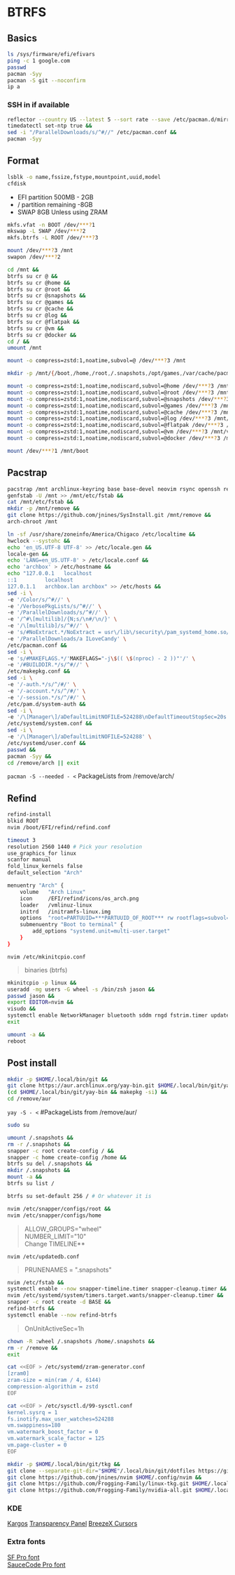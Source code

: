 # BTRFS

## Basics

```zsh
ls /sys/firmware/efi/efivars
ping -c 1 google.com
passwd
pacman -Syy
pacman -S git --noconfirm
ip a
```

### SSH in if available

```zsh
reflector --country US --latest 5 --sort rate --save /etc/pacman.d/mirrorlist &&
timedatectl set-ntp true &&
sed -i "/ParallelDownloads/s/^#//" /etc/pacman.conf &&
pacman -Syy
```

## Format

```zsh
lsblk -o name,fssize,fstype,mountpoint,uuid,model
cfdisk
```

- EFI partition 500MB - 2GB
- / partition remaining -8GB
- SWAP 8GB Unless using ZRAM

```zsh
mkfs.vfat -n BOOT /dev/***?1
mkswap -L SWAP /dev/***?2
mkfs.btrfs -L ROOT /dev/***?3

mount /dev/***?3 /mnt
swapon /dev/***?2

cd /mnt &&
btrfs su cr @ &&
btrfs su cr @home &&
btrfs su cr @root &&
btrfs su cr @snapshots &&
btrfs su cr @games &&
btrfs su cr @cache &&
btrfs su cr @log &&
btrfs su cr @flatpak &&
btrfs su cr @vm &&
btrfs su cr @docker &&
cd / &&
umount /mnt

mount -o compress=zstd:1,noatime,subvol=@ /dev/***?3 /mnt

mkdir -p /mnt/{/boot,/home,/root,/.snapshots,/opt/games,/var/cache/pacman/pkg,/var/log,/var/lib/flatpak,/var/lib/libvrt/images}

mount -o compress=zstd:1,noatime,nodiscard,subvol=@home /dev/***?3 /mnt/home
mount -o compress=zstd:1,noatime,nodiscard,subvol=@root /dev/***?3 /mnt/root
mount -o compress=zstd:1,noatime,nodiscard,subvol=@snapshots /dev/***?3 /mnt/.snapshots
mount -o compress=zstd:1,noatime,nodiscard,subvol=@games /dev/***?3 /mnt/opt/games
mount -o compress=zstd:1,noatime,nodiscard,subvol=@cache /dev/***?3 /mnt/var/cache/pacman/pkg
mount -o compress=zstd:1,noatime,nodiscard,subvol=@log /dev/***?3 /mnt/var/log
mount -o compress=zstd:1,noatime,nodiscard,subvol=@flatpak /dev/***?3 /mnt/var/lib/flatpak
mount -o compress=zstd:1,noatime,nodiscard,subvol=@vm /dev/***?3 /mnt/var/lib/libvirt/images
mount -o compress=zstd:1,noatime,nodiscard,subvol=@docker /dev/***?3 /mnt/var/lib/docker

mount /dev/***?1 /mnt/boot
```

## Pacstrap

```zsh
pacstrap /mnt archlinux-keyring base base-devel neovim rsync openssh reflector git &&
genfstab -U /mnt >> /mnt/etc/fstab &&
cat /mnt/etc/fstab &&
mkdir -p /mnt/remove &&
git clone https://github.com/jnines/SysInstall.git /mnt/remove &&
arch-chroot /mnt
```

```zsh
ln -sf /usr/share/zoneinfo/America/Chigaco /etc/localtime &&
hwclock --systohc &&
echo 'en_US.UTF-8 UTF-8' >> /etc/locale.gen &&
locale-gen &&
echo 'LANG=en_US.UTF-8' > /etc/locale.conf &&
echo 'archbox' > /etc/hostname &&
echo "127.0.0.1   localhost
::1         localhost
127.0.1.1   archbox.lan archbox" >> /etc/hosts &&
sed -i \
-e '/Color/s/^#//' \
-e '/VerbosePkgLists/s/^#//' \
-e '/ParallelDownloads/s/^#//' \
-e '/^#\[multilib]/{N;s/\n#/\n/}' \
-e '/\[multilib]/s/^#//' \
-e 's/#NoExtract.*/NoExtract = usr\/lib\/security\/pam_systemd_home.so/' \
-e '/ParallelDownloads/a ILoveCandy' \
/etc/pacman.conf &&
sed -i \
-e 's/#MAKEFLAGS.*/'MAKEFLAGS="-j\$(( \$(nproc) - 2 ))"'/' \
-e '/#BUILDDIR.*/s/^#//' \
/etc/makepkg.conf &&
sed -i \
-e '/-auth.*/s/^/#/' \
-e '/-account.*/s/^/#/' \
-e '/-session.*/s/^/#/' \
/etc/pam.d/system-auth &&
sed -i \
-e '/\[Manager\]/aDefaultLimitNOFILE=524288\nDefaultTimeoutStopSec=20s' \
/etc/systemd/system.conf &&
sed -i \
-e '/\[Manager\]/aDefaultLimitNOFILE=524288' \
/etc/systemd/user.conf &&
passwd &&
pacman -Syy &&
cd /remove/arch || exit
```

`pacman -S --needed - <`
PackageLists from /remove/arch/

## Refind

```zsh
refind-install
blkid ROOT
nvim /boot/EFI/refind/refind.conf
```

```zsh
timeout 3
resolution 2560 1440 # Pick your resolution
use_graphics_for linux
scanfor manual
fold_linux_kernels false
default_selection "Arch"

menuentry "Arch" {
    volume   "Arch Linux"
    icon     /EFI/refind/icons/os_arch.png
    loader   /vmlinuz-linux
    initrd   /initramfs-linux.img
    options  "root=PARTUUID=***PARTUUID_OF_ROOT*** rw rootflags=subvol=@ initrd=amd-ucode.img rcu_nocbs=0-15 acpi_enforce_resources=lax nowatchdog nvidia-drm.modeset=1 amd_pstate=guided"
    submenuentry "Boot to terminal" {
        add_options "systemd.unit=multi-user.target"
    }
}
```

`nvim /etc/mkinitcpio.conf`

> binaries (btrfs)

```zsh
mkinitcpio -p linux &&
useradd -mg users -G wheel -s /bin/zsh jason &&
passwd jason &&
export EDITOR=nvim &&
visudo &&
systemctl enable NetworkManager bluetooth sddm rngd fstrim.timer updatedb.timer cups cronie avahi-daemon.service logrotate.timer paccache.timer &&
exit

umount -a &&
reboot
```

## Post install

```zsh
mkdir -p $HOME/.local/bin/git &&
git clone https://aur.archlinux.org/yay-bin.git $HOME/.local/bin/git/yay-bin &&
(cd $HOME/.local/bin/git/yay-bin && makepkg -si) &&
cd /remove/aur
```

`yay -S - <` #PackageLists from /remove/aur/

```zsh
sudo su

umount /.snapshots &&
rm -r /.snapshots &&
snapper -c root create-config / &&
snapper -c home create-config /home &&
btrfs su del /.snapshots &&
mkdir /.snapshots &&
mount -a &&
btrfs su list /

btrfs su set-default 256 / # Or whatever it is

nvim /etc/snapper/configs/root &&
nvim /etc/snapper/configs/home
```

> ALLOW_GROUPS="wheel"  
> NUMBER_LIMIT="10"  
> Change TIMELINE\*\*

`nvim /etc/updatedb.conf`

> PRUNENAMES = ".snapshots"

```zsh
nvim /etc/fstab &&
systemctl enable --now snapper-timeline.timer snapper-cleanup.timer &&
nvim /etc/systemd/system/timers.target.wants/snapper-cleanup.timer &&
snapper -c root create -d BASE &&
refind-btrfs &&
systemctl enable --now refind-btrfs
```

> OnUnitActiveSec=1h

```zsh
chown -R :wheel /.snapshots /home/.snapshots &&
rm -r /remove &&
exit
```

```zsh
cat <<EOF > /etc/systemd/zram-generator.conf
[zram0]
zram-size = min(ram / 4, 6144)
compression-algorithim = zstd
EOF

cat <<EOF > /etc/sysctl.d/99-sysctl.conf
kernel.sysrq = 1
fs.inotify.max_user_watches=524288
vm.swappiness=180
vm.watermark_boost_factor = 0
vm.watermark_scale_factor = 125
vm.page-cluster = 0
EOF
```

```zsh
mkdir -p $HOME/.local/bin/git/tkg &&
git clone --separate-git-dir="$HOME"/.local/bin/git/dotfiles https://github.com/jnines/dotfiles.git "$HOME"/.local/bin/git/dotf &&
git clone https://github.com/jnines/nvim $HOME/.config/nvim &&
git clone https://github.com/Frogging-Family/linux-tkg.git $HOME/.local/bin/git/tkg/linux-tkg &&
git clone https://github.com/Frogging-Family/nvidia-all.git $HOME/.local/bin/git/tkg/nvidia-all
```

### KDE

[Kargos](https://github.com/sanniou/kargos6)
[Transparency Panel](https://github.com/TheEssem/paneltransparencybutton)
[BreezeX Cursors](https://github.com/ful1e5/BreezeX_Cursor)

### Extra fonts

[SF Pro font](https://github.com/sahibjotsaggu/San-Francisco-Pro-Fonts)  
[SauceCode Pro font](https://github.com/ryanoasis/nerd-fonts/blob/master/patched-fonts/SourceCodePro/Regular/complete/Sauce%20Code%20Pro%20Nerd%20Font%20Complete%20Mono%20Windows%20Compatible.ttf)
